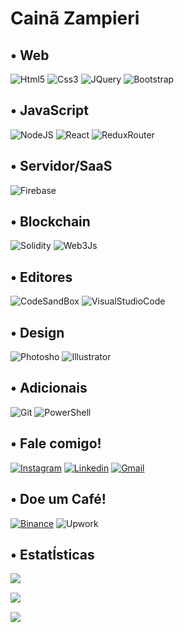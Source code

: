 # Cainã Zampieri

 ## • Web
 
 ![Html5](https://img.shields.io/badge/HTML5-E34F26?style=for-the-badge&logo=html5&logoColor=white) ​![​Css3​](https://img.shields.io/badge/CSS3-1572B6?style=for-the-badge&logo=css3&logoColor=white) ​![​JQuery​](https://img.shields.io/badge/jQuery-0769AD?style=for-the-badge&logo=jquery&logoColor=white)  ​![​Bootstrap​](https://img.shields.io/badge/Bootstrap-563D7C?style=for-the-badge&logo=bootstrap&logoColor=white)


## • JavaScript

​![​NodeJS​](https://img.shields.io/badge/Node.js-43853D?style=for-the-badge&logo=node.js&logoColor=white) ​![​React​](https://img.shields.io/badge/React-20232A?style=for-the-badge&logo=react&logoColor=61DAFB) ​![​Redux​Router​](https://img.shields.io/badge/React_Router-CA4245?style=for-the-badge&logo=react-router&logoColor=white)

## • Servidor/SaaS

​![​Firebase​](https://img.shields.io/badge/Firebase-F29D0C?style=for-the-badge&logo=firebase&logoColor=white)

## • Blockchain

​![​Solidity​](https://img.shields.io/badge/Solidity-e6e6e6?style=for-the-badge&logo=solidity&logoColor=black) ​![​Web3​Js​](https://img.shields.io/badge/web3.js-F16822?style=for-the-badge&logo=web3.js&logoColor=white)

## • Editores

​![​CodeSandBox​](https://img.shields.io/badge/Codesandbox-000000?style=for-the-badge&logo=CodeSandbox&logoColor=white) ​![​Visual​Studio​Code​](https://img.shields.io/badge/Visual_Studio_Code-0078D4?style=for-the-badge&logo=visual%20studio%20code&logoColor=white)

## • Design
​![​Photosho​](https://img.shields.io/badge/adobe%20photoshop-%2331A8FF.svg?style=for-the-badge&logo=adobe%20photoshop&logoColor=white) ​![​Illustrator​](https://img.shields.io/badge/adobe%20illustrator-%23FF9A00.svg?style=for-the-badge&logo=adobe%20illustrator&logoColor=white)

## • Adicionais

​![​Git​](https://img.shields.io/badge/Git-E34F26?style=for-the-badge&logo=git&logoColor=white) ​![​PowerShell​](https://img.shields.io/badge/powershell-5391FE?style=for-the-badge&logo=powershell&logoColor=white)

## • Fale comigo!

 ​[![​Instagram​](https://img.shields.io/badge/Instagram-E4405F?style=for-the-badge&logo=instagram&logoColor=white&link=mailto:https://instagram.com/caina.zamp)](mailto:https://instagram.com/caina.zamp) ​[![​Linkedin​](https://img.shields.io/badge/LinkedIn-0077B5?style=for-the-badge&logo=linkedin&logoColor=white&link=https://www.linkedin.com/in/cainazampieri)](https://www.linkedin.com/in/cainazampieri/) ​[![​Gmail​](https://img.shields.io/badge/Gmail-D14836?style=for-the-badge&logo=gmail&logoColor=white&link=mailto:caina.zampieri@gmail.com)](mailto:caina.zampieri@gmail.com)
 
 ## • Doe um Café!
  ​[![​Binance​](https://img.shields.io/badge/Binance-FCD535?style=for-the-badge&logo=binance&logoColor=white&link=0x7157b42C59E05431cC41Ea396476D367D7668Fef)](0x7157b42C59E05431cC41Ea396476D367D7668Fef) ![​Upwork​](https://img.shields.io/badge/UpWork-6FDA44?style=for-the-badge&logo=Upwork&logoColor=white)
  
 ## • EstatÍsticas 
  
​![​​](https://github-readme-stats.vercel.app/api/top-langs/?username=omaigodi)

​![​​](https://github-profile-summary-cards.vercel.app/api/cards/profile-details?username=omaigodi&theme=vue)

​![​​](https://github-profile-trophy.vercel.app/?username=omaigodi)
